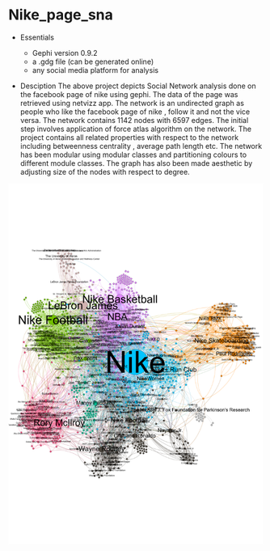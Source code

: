 # Nike_page_sna
- Essentials
  - Gephi version 0.9.2
  - a .gdg file (can be generated online)
  - any social media platform for analysis
  
- Desciption
The above project depicts Social Network analysis done on the facebook page of nike using gephi. 
The data of the page was retrieved using netvizz app. The network is an undirected graph as people 
who like the facebook page of nike , follow it and not the vice versa. The network contains 1142 
nodes with 6597 edges. The initial step involves application of force atlas algorithm on the network. 
The project contains all related properties with respect to the network including betweenness 
centrality , average path length etc. The network has been modular using modular classes and partitioning 
colours to different module classes. The graph has also been made aesthetic by adjusting size of the 
nodes with respect to degree.

![NIKE](https://github.com/shreyneil/Nike_page_sna/blob/master/nike.png)
